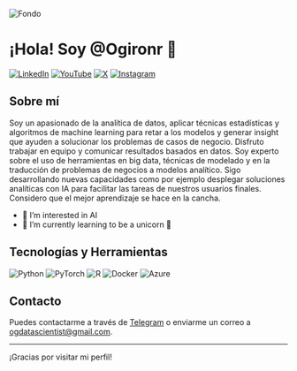 ![Fondo](https://media.licdn.com/dms/image/C4E16AQFUIN3mTshw9w/profile-displaybackgroundimage-shrink_350_1400/0/1660604197193?e=1723680000&v=beta&t=FQXnezBaiYbwPNC1TokqqJfX_EpYMxMEuc8__2zWAP8)

# ¡Hola! Soy @Ogironr 👋

[![LinkedIn](https://img.shields.io/badge/LinkedIn-0077B5?style=for-the-badge&logo=linkedin&logoColor=white)](https://www.linkedin.com/in/ogironr/)
[![YouTube](https://img.shields.io/badge/YouTube-FF0000?style=for-the-badge&logo=youtube&logoColor=white)](https://www.youtube.com/channel/UCqYsTPIZpjp_XblEXU4mSZw)
[![X](https://img.shields.io/badge/X-000000?style=for-the-badge&logo=x&logoColor=white)](https://x.com/OmarGir51197742)
[![Instagram](https://img.shields.io/badge/Instagram-E4405F?style=for-the-badge&logo=instagram&logoColor=white)](https://www.instagram.com/scientistai18/)

## Sobre mí

Soy un apasionado de la analítica de datos, aplicar técnicas estadísticas y algoritmos de machine learning para retar a los modelos y generar insight que ayuden a solucionar los problemas de casos de negocio. Disfruto trabajar en equipo y comunicar resultados basados en datos. Soy experto sobre el uso de herramientas en big data, técnicas de modelado y en la traducción de problemas de negocios a modelos analítico. Sigo desarrollando nuevas capacidades como por ejemplo desplegar soluciones analíticas con IA para facilitar las tareas de nuestros usuarios finales. Considero que el mejor aprendizaje se hace en la cancha.

- 👀 I’m interested in AI
- 🌱 I’m currently learning to be a unicorn 🦄

## Tecnologías y Herramientas

![Python](https://img.shields.io/badge/Python-3776AB?style=for-the-badge&logo=python&logoColor=white)
![PyTorch](https://img.shields.io/badge/PyTorch-EE4C2C?style=for-the-badge&logo=pytorch&logoColor=white)
![R](https://img.shields.io/badge/R-276DC3?style=for-the-badge&logo=r&logoColor=white)
![Docker](https://img.shields.io/badge/Docker-2496ED?style=for-the-badge&logo=docker&logoColor=white)
![Azure](https://img.shields.io/badge/Azure-0078D4?style=for-the-badge&logo=microsoft-azure&logoColor=white)

## Contacto

Puedes contactarme a través de [Telegram](https://web.telegram.org/k/) o enviarme un correo a ogdatascientist@gmail.com.

---

¡Gracias por visitar mi perfil!





<!---
Ogironr/Ogironr is a ✨ special ✨ repository because its `README.md` (this file) appears on your GitHub profile.
You can click the Preview link to take a look at your changes.
--->
